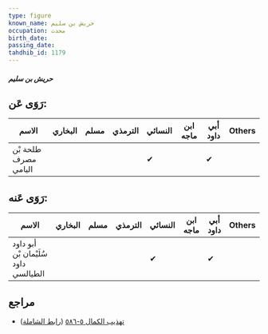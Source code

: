 ```yaml
---
type: figure
known_name: حريش بن سليم
occupation: محدث
birth_date:
passing_date:
tahdhib_id: 1179
---
```

##### حريش بن سليم

## رَوَى عَن:
| الاسم                | البخاري | مسلم | الترمذي | النسائي | ابن ماجه | أبي داود | Others |
| -------------------- | ------- | ---- | ------- | ------- | -------- | -------- | ------ |
| طلحة بْن مصرف اليامي |         |      |         | ✔       |          | ✔        |        |
## رَوَى عَنه:
| الاسم                                | البخاري | مسلم | الترمذي | النسائي | ابن ماجه | أبي داود | Others |
| ------------------------------------ | ------- | ---- | ------- | ------- | -------- | -------- | ------ |
| أبو داود سُلَيْمان بْن داود الطيالسي |         |      |         | ✔       |          | ✔        |        |
## مراجع
- [تهذيب الكمال ٥-٥٨٦](obsidian://open?vault=Tahdhib-al-Kamal&file=Figures/١١٧٩-حريش%20بن%20سليم) ([رابط الشاملة](https://shamela.ws/book/3722/2664))